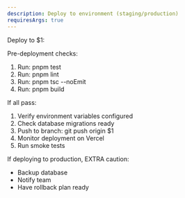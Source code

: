 ```yaml
---
description: Deploy to environment (staging/production)
requiresArgs: true
---
```


Deploy to $1:

Pre-deployment checks:
1. Run: pnpm test
2. Run: pnpm lint
3. Run: pnpm tsc --noEmit
4. Run: pnpm build

If all pass:
1. Verify environment variables configured
2. Check database migrations ready
3. Push to branch: git push origin $1
4. Monitor deployment on Vercel
5. Run smoke tests

If deploying to production, EXTRA caution:
- Backup database
- Notify team
- Have rollback plan ready
